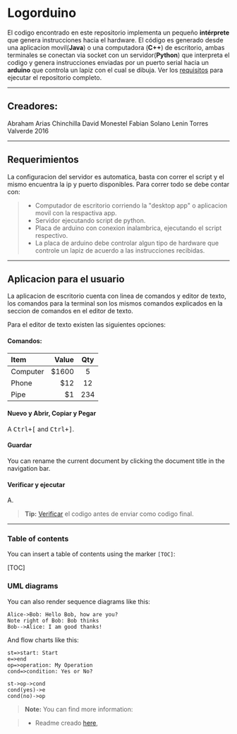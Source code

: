 Logorduino
===================


El codigo encontrado en este repositorio implementa un pequeño **intérprete** que genera instrucciones hacia el hardware. El código es generado desde una aplicacion movil(**Java**) o una computadora (**C++**) de escritorio, ambas terminales se conectan via socket con un servidor(**Python**) que interpreta el codigo y genera instrucciones enviadas por un puerto serial hacia un **arduino** que controla un lapiz con el cual se dibuja. Ver los [<i class="icon-refresh"></i> requisitos](#Requerimientos)  para ejecutar el repositorio completo.

----------


Creadores:
-------------
Abraham Arias Chinchilla
David Monestel
Fabian Solano
Lenin Torres Valverde
2016

-------------

Requerimientos
-------------

La configuracion del servidor es automatica, basta con correr el script y el mismo encuentra la ip y puerto disponibles. Para correr todo se debe contar con:

> - Computador de escritorio corriendo la "desktop app" o aplicacion movil con la respactiva app.
> - Servidor ejecutando script de python.
> - Placa de arduino con conexion inalambrica, ejecutando el script respectivo. 
> - La placa de arduino debe controlar algun tipo de hardware que controle un lapiz de acuerdo a las instrucciones recibidas.

-------------

Aplicacion para el usuario
-------------

La aplicacion de escritorio cuenta con linea de comandos y editor de texto, los comandos para la terminal son los mismos comandos explicados en la seccion de comandos en el editor de texto.

Para el editor de texto existen las siguientes opciones:

#### <i class="icon-file"></i> Comandos:

| Item     | Value | Qty   |
| :------- | ----: | :---: |
| Computer | $1600 |  5    |
| Phone    | $12   |  12   |
| Pipe     | $1    |  234  |


#### <i class="icon-folder-open"></i> Nuevo y Abrir, Copiar y Pegar

A <kbd>Ctrl+[</kbd> and <kbd>Ctrl+]</kbd>.

#### <i class="icon-pencil"></i> Guardar

You can rename the current document by clicking the document title in the navigation bar.


#### <i class="icon-hdd"></i> Verificar y ejecutar

A.

> **Tip:** [<i class="icon-upload"></i> Verificar](#Verificaryejecutar) el codigo antes de enviar como codigo final.

----------


### Table of contents

You can insert a table of contents using the marker `[TOC]`:

[TOC]





### UML diagrams

You can also render sequence diagrams like this:

```sequence
Alice->Bob: Hello Bob, how are you?
Note right of Bob: Bob thinks
Bob-->Alice: I am good thanks!
```

And flow charts like this:

```flow
st=>start: Start
e=>end
op=>operation: My Operation
cond=>condition: Yes or No?

st->op->cond
cond(yes)->e
cond(no)->op
```

> **Note:** You can find more information:

> - Readme creado [here][1],




  [1]: https://stackedit.io/
